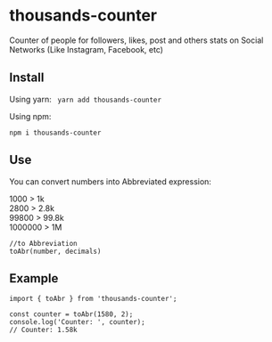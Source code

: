 # thousands-counter
Counter of people for followers, likes, post and others stats on Social Networks (Like Instagram, Facebook, etc)


## Install

Using yarn:
``` yarn add thousands-counter```

Using npm:

``` npm i thousands-counter ```

## Use

You can convert numbers into Abbreviated expression:

1000 > 1k <br/>
2800 > 2.8k <br/>
99800 > 99.8k <br/>
1000000 > 1M <br/>

```
//to Abbreviation
toAbr(number, decimals)
```

## Example 

```
import { toAbr } from 'thousands-counter';

const counter = toAbr(1580, 2);
console.log('Counter: ', counter);
// Counter: 1.58k
```

